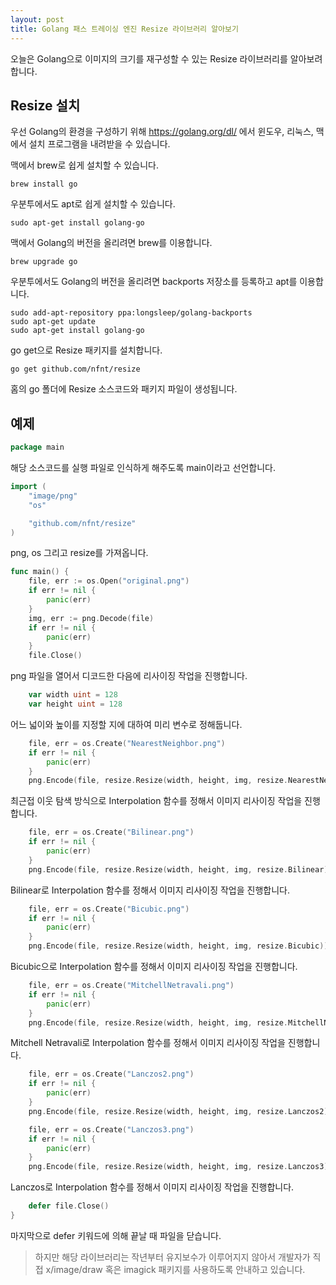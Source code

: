 ```yaml
---
layout: post
title: Golang 패스 트레이싱 엔진 Resize 라이브러리 알아보기
---
```


오늘은 Golang으로 이미지의 크기를 재구성할 수 있는 Resize 라이브러리를 알아보려 합니다.

## Resize 설치

우선 Golang의 환경을 구성하기 위해 https://golang.org/dl/ 에서 윈도우, 리눅스, 맥에서 설치 프로그램을 내려받을 수 있습니다.

맥에서 brew로 쉽게 설치할 수 있습니다.

```
brew install go
```

우분투에서도 apt로 쉽게 설치할 수 있습니다.

```
sudo apt-get install golang-go
```

맥에서 Golang의 버전을 올리려면 brew를 이용합니다.

```
brew upgrade go
```

우분투에서도 Golang의 버전을 올리려면 backports 저장소를 등록하고 apt를 이용합니다.

```
sudo add-apt-repository ppa:longsleep/golang-backports
sudo apt-get update
sudo apt-get install golang-go
```

go get으로 Resize 패키지를 설치합니다.

```
go get github.com/nfnt/resize
```

홈의 go 폴더에 Resize 소스코드와 패키지 파일이 생성됩니다.

## 예제

```go
package main
```

해당 소스코드를 실행 파일로 인식하게 해주도록 main이라고 선언합니다.

```go
import (
	"image/png"
	"os"

	"github.com/nfnt/resize"
)
```

png, os 그리고 resize를 가져옵니다.

```go
func main() {
	file, err := os.Open("original.png")
	if err != nil {
		panic(err)
	}
	img, err := png.Decode(file)
	if err != nil {
		panic(err)
	}
	file.Close()
```

png 파일을 열어서 디코드한 다음에 리사이징 작업을 진행합니다.

```go
	var width uint = 128
	var height uint = 128
```

어느 넓이와 높이를 지정할 지에 대하여 미리 변수로 정해둡니다.

```go
	file, err = os.Create("NearestNeighbor.png")
	if err != nil {
		panic(err)
	}
	png.Encode(file, resize.Resize(width, height, img, resize.NearestNeighbor))
```

최근접 이웃 탐색 방식으로 Interpolation 함수를 정해서 이미지 리사이징 작업을 진행합니다.

```go
	file, err = os.Create("Bilinear.png")
	if err != nil {
		panic(err)
	}
	png.Encode(file, resize.Resize(width, height, img, resize.Bilinear))
```

Bilinear로 Interpolation 함수를 정해서 이미지 리사이징 작업을 진행합니다.

```go
	file, err = os.Create("Bicubic.png")
	if err != nil {
		panic(err)
	}
	png.Encode(file, resize.Resize(width, height, img, resize.Bicubic))
```

Bicubic으로 Interpolation 함수를 정해서 이미지 리사이징 작업을 진행합니다.

```go
	file, err = os.Create("MitchellNetravali.png")
	if err != nil {
		panic(err)
	}
	png.Encode(file, resize.Resize(width, height, img, resize.MitchellNetravali))
```

Mitchell Netravali로 Interpolation 함수를 정해서 이미지 리사이징 작업을 진행합니다.

```go
	file, err = os.Create("Lanczos2.png")
	if err != nil {
		panic(err)
	}
	png.Encode(file, resize.Resize(width, height, img, resize.Lanczos2))

	file, err = os.Create("Lanczos3.png")
	if err != nil {
		panic(err)
	}
	png.Encode(file, resize.Resize(width, height, img, resize.Lanczos3))
```

Lanczos로 Interpolation 함수를 정해서 이미지 리사이징 작업을 진행합니다.

```go
	defer file.Close()
}
```

마지막으로 defer 키워드에 의해 끝날 때 파일을 닫습니다.

> 하지만 해당 라이브러리는 작년부터 유지보수가 이루어지지 않아서 개발자가 직접 x/image/draw 혹은 imagick 패키지를 사용하도록 안내하고 있습니다.